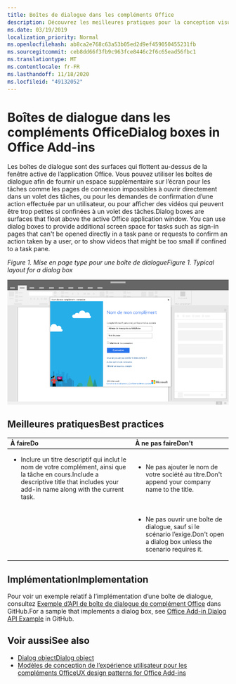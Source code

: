 ```yaml
---
title: Boîtes de dialogue dans les compléments Office
description: Découvrez les meilleures pratiques pour la conception visuelle des boîtes de dialogue dans les compléments Office.
ms.date: 03/19/2019
localization_priority: Normal
ms.openlocfilehash: ab8ca2e768c63a53b05ed2d9ef459050455231fb
ms.sourcegitcommit: ceb8dd66f3fb9c963fce8446c2f6c65ead56fbc1
ms.translationtype: MT
ms.contentlocale: fr-FR
ms.lasthandoff: 11/18/2020
ms.locfileid: "49132052"
---
```

# <a name="dialog-boxes-in-office-add-ins"></a><span data-ttu-id="6bfb8-103">Boîtes de dialogue dans les compléments Office</span><span class="sxs-lookup"><span data-stu-id="6bfb8-103">Dialog boxes in Office Add-ins</span></span>

<span data-ttu-id="6bfb8-p101">Les boîtes de dialogue sont des surfaces qui flottent au-dessus de la fenêtre active de l’application Office. Vous pouvez utiliser les boîtes de dialogue afin de fournir un espace supplémentaire sur l’écran pour les tâches comme les pages de connexion impossibles à ouvrir directement dans un volet des tâches, ou pour les demandes de confirmation d’une action effectuée par un utilisateur, ou pour afficher des vidéos qui peuvent être trop petites si confinées à un volet des tâches.</span><span class="sxs-lookup"><span data-stu-id="6bfb8-p101">Dialog boxes are surfaces that float above the active Office application window. You can use dialog boxes to provide additional screen space for tasks such as sign-in pages that can't be opened directly in a task pane or requests to confirm an action taken by a user, or to show videos that might be too small if confined to a task pane.</span></span>

<span data-ttu-id="6bfb8-106">*Figure 1. Mise en page type pour une boîte de dialogue*</span><span class="sxs-lookup"><span data-stu-id="6bfb8-106">*Figure 1. Typical layout for a dialog box*</span></span>

![Disposition classique d’une boîte de dialogue affichée dans une application Office](../images/overview-with-app-dialog.png)

## <a name="best-practices"></a><span data-ttu-id="6bfb8-108">Meilleures pratiques</span><span class="sxs-lookup"><span data-stu-id="6bfb8-108">Best practices</span></span>

|<span data-ttu-id="6bfb8-109">À faire</span><span class="sxs-lookup"><span data-stu-id="6bfb8-109">Do</span></span>|<span data-ttu-id="6bfb8-110">À ne pas faire</span><span class="sxs-lookup"><span data-stu-id="6bfb8-110">Don't</span></span>|
|:-----|:--------|
|<ul><li><span data-ttu-id="6bfb8-111">Inclure un titre descriptif qui inclut le nom de votre complément, ainsi que la tâche en cours.</span><span class="sxs-lookup"><span data-stu-id="6bfb8-111">Include a descriptive title that includes your add-in name along with the current task.</span></span></li></ul>|<ul><li><span data-ttu-id="6bfb8-112">Ne pas ajouter le nom de votre société au titre.</span><span class="sxs-lookup"><span data-stu-id="6bfb8-112">Don't append your company name to the title.</span></span></li></ul>|
||<ul><li><span data-ttu-id="6bfb8-113">Ne pas ouvrir une boîte de dialogue, sauf si le scénario l’exige.</span><span class="sxs-lookup"><span data-stu-id="6bfb8-113">Don't open a dialog box unless the scenario requires it.</span></span></li></ul>|

## <a name="implementation"></a><span data-ttu-id="6bfb8-114">Implémentation</span><span class="sxs-lookup"><span data-stu-id="6bfb8-114">Implementation</span></span>

<span data-ttu-id="6bfb8-115">Pour voir un exemple relatif à l’implémentation d’une boîte de dialogue, consultez [Exemple d’API de boîte de dialogue de complément Office](https://github.com/OfficeDev/Office-Add-in-Dialog-API-Simple-Example) dans GitHub.</span><span class="sxs-lookup"><span data-stu-id="6bfb8-115">For a sample that implements a dialog box, see [Office Add-in Dialog API Example](https://github.com/OfficeDev/Office-Add-in-Dialog-API-Simple-Example) in GitHub.</span></span>

## <a name="see-also"></a><span data-ttu-id="6bfb8-116">Voir aussi</span><span class="sxs-lookup"><span data-stu-id="6bfb8-116">See also</span></span>

- [<span data-ttu-id="6bfb8-117">Dialog object</span><span class="sxs-lookup"><span data-stu-id="6bfb8-117">Dialog object</span></span>](/javascript/api/office/office.dialog)
- [<span data-ttu-id="6bfb8-118">Modèles de conception de l’expérience utilisateur pour les compléments Office</span><span class="sxs-lookup"><span data-stu-id="6bfb8-118">UX design patterns for Office Add-ins</span></span>](../design/ux-design-pattern-templates.md)
